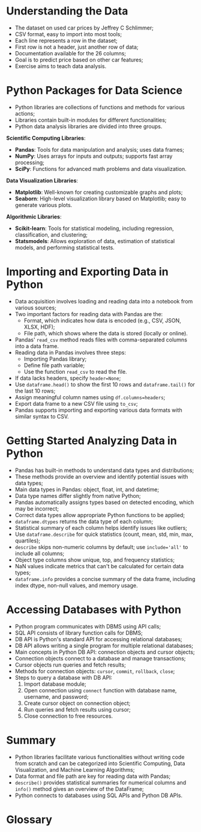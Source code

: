 # Understanding the Data

 - The dataset on used car prices by Jeffrey C Schlimmer;
 - CSV format, easy to import into most tools;
 - Each line represents a row in the dataset;
 - First row is not a header, just another row of data;
 - Documentation available for the 26 columns;
 - Goal is to predict price based on other car features;
 - Exercise aims to teach data analysis.

# Python Packages for Data Science

 - Python libraries are collections of functions and methods for various actions;
 - Libraries contain built-in modules for different functionalities;
 - Python data analysis libraries are divided into three groups.

**Scientific Computing Libraries**:
  - **Pandas**: Tools for data manipulation and analysis; uses data frames;
  - **NumPy**: Uses arrays for inputs and outputs; supports fast array processing;
  - **SciPy**: Functions for advanced math problems and data visualization.

**Data Visualization Libraries**:
  - **Matplotlib**: Well-known for creating customizable graphs and plots;
  - **Seaborn**: High-level visualization library based on Matplotlib; easy to generate various plots.

**Algorithmic Libraries**:
  - **Scikit-learn**: Tools for statistical modeling, including regression, classification, and clustering;
  - **Statsmodels**: Allows exploration of data, estimation of statistical models, and performing statistical tests.

# Importing and Exporting Data in Python

 - Data acquisition involves loading and reading data into a notebook from various sources;
 - Two important factors for reading data with Pandas are the:
    - Format, which indicates how data is encoded (e.g., CSV, JSON, XLSX, HDF);
    - File path, which shows where the data is stored (locally or online).
 - Pandas' `read_csv` method reads files with comma-separated columns into a data frame.
 - Reading data in Pandas involves three steps: 
    - Importing Pandas library;
    - Define file path variable;
    - Use the function `read_csv` to read the file.
 - If data lacks headers, specify `header=None`;
 - Use `dataframe.head()` to show the first 10 rows and `dataframe.tail()` for the last 10 rows;
 - Assign meaningful column names using `df.columns=headers`;
 - Export data frame to a new CSV file using `to_csv`;
 - Pandas supports importing and exporting various data formats with similar syntax to CSV.

# Getting Started Analyzing Data in Python

 - Pandas has built-in methods to understand data types and distributions;
 - These methods provide an overview and identify potential issues with data types;
 - Main data types in Pandas: object, float, int, and datetime;
 - Data type names differ slightly from native Python;
 - Pandas automatically assigns types based on detected encoding, which may be incorrect;
 - Correct data types allow appropriate Python functions to be applied;
 - `dataframe.dtypes` returns the data type of each column;
 - Statistical summary of each column helps identify issues like outliers;
 - Use `dataframe.describe` for quick statistics (count, mean, std, min, max, quartiles);
 - `describe` skips non-numeric columns by default; use `include='all'` to include all columns;
 - Object type columns show unique, top, and frequency statistics;
 - NaN values indicate metrics that can't be calculated for certain data types;
 - `dataframe.info` provides a concise summary of the data frame, including index dtype, non-null values, and memory usage.

# Accessing Databases with Python

 - Python program communicates with DBMS using API calls;
 - SQL API consists of library function calls for DBMS;
 - DB API is Python's standard API for accessing relational databases;
 - DB API allows writing a single program for multiple relational databases;
 - Main concepts in Python DB API: connection objects and cursor objects;
 - Connection objects connect to a database and manage transactions;
 - Cursor objects run queries and fetch results;
 - Methods for connection objects: `cursor`, `commit`, `rollback`, `close`;
 - Steps to query a database with DB API:
    1. Import database module;
    2. Open connection using `connect` function with database name, username, and password;
    3. Create cursor object on connection object;
    4. Run queries and fetch results using cursor;
    5. Close connection to free resources.

# Summary

- Python libraries facilitate various functionalities without writing code from scratch and can be categorized into Scientific Computing, Data Visualization, and Machine Learning Algorithms;
- Data format and file path are key for reading data with Pandas;
- `describe()` provides statistical summaries for numerical columns and `info()` method gives an overview of the DataFrame;
- Python connects to databases using SQL APIs and Python DB APIs.

# Glossary